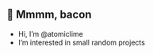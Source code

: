 ## 🥓 Mmmm, bacon
- Hi, I’m @atomiclime
- I’m interested in small random projects

<!---
atomiclime/atomiclime is a ✨ special ✨ repository because its `README.md` (this file) appears on your GitHub profile.
You can click the Preview link to take a look at your changes.
--->
